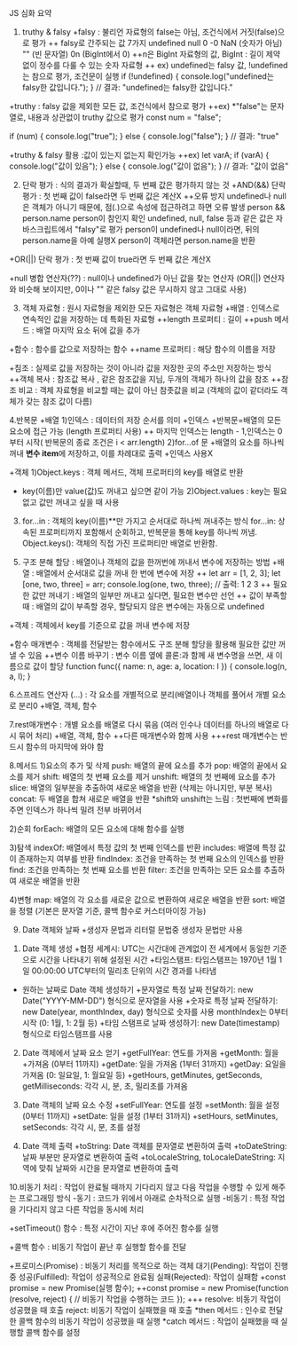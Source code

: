 JS 심화 요약

1. truthy & falsy
+falsy : 불리언 자료형의 false는 아님, 조건식에서 거짓(false)으로 평가
++ falsy로 간주되는 값 7가지
undefined
null
0
-0
NaN (숫자가 아님)
"" (빈 문자열)
0n (BigInt에서 0)
++n은 BigInt 자료형의 값, BigInt : 길이 제약 없이 정수를 다룰 수 있는 숫자 자료형
++ ex) undefined는 falsy 값, !undefined는 참으로 평가, 조건문이 실행
if (!undefined) {
  console.log("undefined는 falsy한 값입니다.");
}
// 결과: "undefined는 falsy한 값입니다."

+truthy : falsy 값을 제외한 모든 값, 조건식에서 참으로 평가
++ex) *"false"는 문자열로, 내용과 상관없이 truthy 값으로 평가
const num = "false";

if (num) {
  console.log("true");
} else {
  console.log("false");
}
// 결과: "true"

+truthy & falsy 활용 :값이 있는지 없는지 확인가능
++ex)
let varA;
if (varA) {
  console.log("값이 있음");
} else {
  console.log("값이 없음");
}
// 결과: "값이 없음"

2. 단락 평가 : 식의 결과가 확실할때, 두 번째 값은 평가하지 않는 것
+AND(&&) 단락 평가 : 첫 번째 값이 false라면 두 번째 값은 계산X
++오류 방지 
undefined나 null은 객체가 아니기 때문에, 점(.)으로 속성에 접근하려고 하면 오류 발생
person && person.name
person이 참인지 확인
undefined, null, false 등과 같은 값은 자바스크립트에서 "falsy"로 평가
person이 undefined나 null이라면, 뒤의 person.name을 아예 실행X
person이 객체라면 person.name을 반환

+OR(||) 단락 평가 : 첫 번째 값이 true라면 두 번째 값은 계산X

+null 병합 연산자(??) : null이나 undefined가 아닌 값을 찾는 연산자
(OR(||) 연산자와 비슷해 보이지만, 0이나 "" 같은 falsy 값은 무시하지 않고 그대로 사용)

3. 객체 자료형 : 원시 자료형을 제외한 모든 자료형은 객체 자료형
+배열 : 인덱스로 연속적인 값을 저장하는 데 특화된 자료형
++length 프로퍼티 : 길이
++push 메서드 : 배열 마지막 요소 뒤에 값을 추가

+함수 : 함수를 값으로 저장하는 함수
++name 프로퍼티 : 해당 함수의 이름을 저장

+침조 : 실제로 값을 저장하는 것이 아니라 값을 저장한 곳의 주소만 저장하는 방식
++객체 복사 : 참조값 복사 , 같은 참조값을 지님, 두개의 객체가 하나의 값을 참조
++참조 비교 : 객체 자료형을 비교할 때는 값이 아닌 참좃값을 비교
(객체의 값이 같더라도 객체가 갖는 참조 값이 다름)

4.반복문
+배열
1)인덱스 :  데이터의 저장 순서를 의미
+인덱스 +반복문=배열의 모든 요소에 접근 가능 (length 프로퍼티 사용)
++ 마지막 인덱스는 length - 1,인덱스는 0부터 시작( 반복문의 종료 조건은 i < arr.length)
2)for…of 문
+배열의 요소를 하나씩 꺼내 **변수 item**에 저장하고, 이를 차례대로 출력
+인덱스 사용X

+객체
1)Object.keys : 객체 메서드, 객체 프로퍼티의 key를 배열로 반환
+ key(이름)만 value(값)도 꺼내고 싶으면 같이 가능
2)Object.values :  key는 필요 없고 값만 꺼내고 싶을 때 사용
3) for...in : 객체의 key(이름)**만 가지고 순서대로 하나씩 꺼내주는 방식
for...in: 상속된 프로퍼티까지 포함해서 순회하고, 반복문을 통해 key를 하나씩 꺼냄.
Object.keys(): 객체의 직접 가진 프로퍼티만 배열로 반환함.

5. 구조 분해 할당 : 배열이나 객체의 값을 한꺼번에 꺼내서 변수에 저장하는 방법
+배열 : 배열에서 순서대로 값을 꺼내 한 번에 변수에 저장
++
let arr = [1, 2, 3];
let [one, two, three] = arr;
console.log(one, two, three);  // 출력: 1 2 3
++ 필요한 값만 꺼내기 : 배열의 일부만 꺼내고 싶다면, 필요한 변수만 선언
++ 값이 부족할 때 : 배열의 값이 부족할 경우, 할당되지 않은 변수에는 자동으로 undefined

+객체 : 객체에서 key를 기준으로 값을 꺼내 변수에 저장

+함수 매개변수 : 객체를 전달받는 함수에서도 구조 분해 할당을 활용해 필요한 값만 꺼낼 수 있음
++변수 이름 바꾸기 : 변수 이름 옆에 콜론:과 함께 새 변수명을 쓰면, 새 이름으로 값이 할당
function func({ name: n, age: a, location: l }) {
  console.log(n, a, l);
}

6.스프레드 연산자 (...) : 각 요소를 개별적으로 분리(배열이나 객체를 풀어서 개별 요소로 분리0
+배열, 객체, 함수 

7.rest매개변수 : 개별 요소를 배열로 다시 묶음 (여러 인수나 데이터를 하나의 배열로 다시 묶어 처리)
+배열, 객체, 함수
++다른 매개변수와 함께 사용
+++rest 매개변수는 반드시 함수의 마지막에 와야 함


8.메서드
1)요소의 추가 및 삭제 
push: 배열의 끝에 요소를 추가
pop: 배열의 끝에서 요소를 제거
shift: 배열의 첫 번째 요소를 제거
unshift: 배열의 첫 번째에 요소를 추가
slice: 배열의 일부분을 추출하여 새로운 배열을 반환 (삭제는 아니지만, 부분 복사)
concat: 두 배열을 합쳐 새로운 배열을 반환
*shift와 unshift는 느림 : 첫번째에 변화를 주면 인덱스가 하나씩 밀려 전부 바뀌어서

2)순회
forEach: 배열의 모든 요소에 대해 함수를 실행

3)탐색 
indexOf: 배열에서 특정 값의 첫 번째 인덱스를 반환
includes: 배열에 특정 값이 존재하는지 여부를 반환
findIndex: 조건을 만족하는 첫 번째 요소의 인덱스를 반환
find: 조건을 만족하는 첫 번째 요소를 반환
filter: 조건을 만족하는 모든 요소를 추출하여 새로운 배열을 반환

4)변형
map: 배열의 각 요소를 새로운 값으로 변환하여 새로운 배열을 반환
sort: 배열을 정렬 (기본은 문자열 기준, 콜백 함수로 커스터마이징 가능)

9. Date 객체와 날짜
+생성자 문법과 리터럴 문법중 생성자 문법만 사용
1) Date 객체 생성
+협정 세계시: UTC는 시간대에 관계없이 전 세계에서 동일한 기준으로 시간을 나타내기 위해 설정된 시간
+타임스탬프: 타임스탬프는 1970년 1월 1일 00:00:00 UTC부터의 밀리초 단위의 시간 경과를 나타냄
- 원하는 날짜로 Date 객체 생성하기
+문자열로 특정 날짜 전달하기: new Date("YYYY-MM-DD") 형식으로 문자열을 사용
+숫자로 특정 날짜 전달하기: new Date(year, monthIndex, day) 형식으로 숫자를 사용 monthIndex는 0부터 시작 (0: 1월, 1: 2월 등)
+타임 스탬프로 날짜 생성하기: new Date(timestamp) 형식으로 타임스탬프를 사용

2) Date 객체에서 날짜 요소 얻기
+getFullYear: 연도를 가져옴
+getMonth: 월을+가져옴 (0부터 11까지)
+getDate: 일을 가져옴 (1부터 31까지)
+getDay: 요일을 가져옴 (0: 일요일, 1: 월요일 등)
+getHours, getMinutes, getSeconds, getMilliseconds: 각각 시, 분, 초, 밀리초를 가져옴

3) Date 객체의 날짜 요소 수정
+setFullYear: 연도를 설정
=setMonth: 월을 설정 (0부터 11까지)
+setDate: 일을 설정 (1부터 31까지)
+setHours, setMinutes, setSeconds: 각각 시, 분, 초를 설정

4) Date 객체 출력
+toString: Date 객체를 문자열로 변환하여 출력
+toDateString: 날짜 부분만 문자열로 변환하여 출력
+toLocaleString, toLocaleDateString: 지역에 맞춰 날짜와 시간을 문자열로 변환하여 출력

10.비동기 처리 : 작업이 완료될 때까지 기다리지 않고 다음 작업을 수행할 수 있게 해주는 프로그래밍 방식
-동기 : 코드가 위에서 아래로 순차적으로 실행
-비동기 : 특정 작업을 기다리지 않고 다른 작업을 동시에 처리

+setTimeout() 함수 : 특정 시간이 지난 후에 주어진 함수를 실행

+콜백 함수 : 비동기 작업이 끝난 후 실행할 함수를 전달

+프로미스(Promise) : 비동기 처리를 목적으로 하는 객체
대기(Pending): 작업이 진행 중
성공(Fulfilled): 작업이 성공적으로 완료됨
실패(Rejected): 작업이 실패함
+const promise = new Promise(실행 함수);
++const promise = new Promise(function (resolve, reject) {
  // 비동기 작업을 수행하는 코드
});
+++	resolve: 비동기 작업이 성공했을 때 호출
	reject: 비동기 작업이 실패했을 때 호출
*then 메서드 : 인수로 전달한 콜백 함수의 비동기 작업이 성공했을 때 실행
*catch 메서드 : 작업이 실패했을 때 실행할 콜백 함수를 설정

